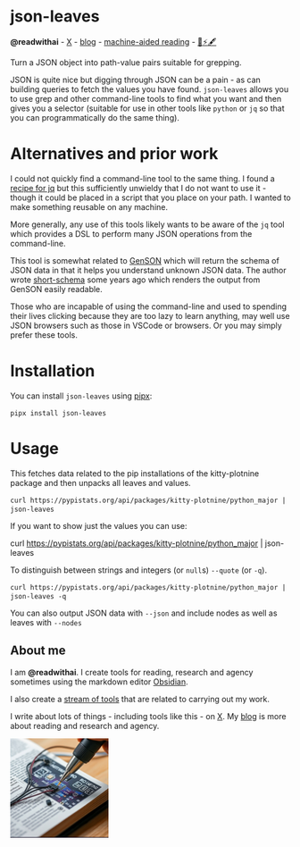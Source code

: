 # json-leaves
**@readwithai** - [X](https://x.com/readwithai) - [blog](https://readwithai.substack.com/) - [machine-aided reading](https://www.reddit.com/r/machineAidedReading/) - [📖](https://readwithai.substack.com/p/what-is-reading-broadly-defined
)[⚡️](https://readwithai.substack.com/s/technical-miscellany)[🖋️](https://readwithai.substack.com/p/note-taking-with-obsidian-much-of)

Turn a JSON object into path-value pairs suitable for grepping.

JSON is quite nice but digging through JSON can be a pain - as can building queries to fetch the values you have found. `json-leaves` allows you to use grep and other command-line tools to find what you want and then gives you a selector (suitable for use in other tools like `python` or `jq` so that you can programmatically do the same thing).

# Alternatives and prior work
I could not quickly find a command-line tool to the same thing. I found a [recipe  for jq](https://github.com/jqlang/jq/issues/78) but this sufficiently unwieldy that I do not want to use it - though it could be placed in a script that you place on your path. I wanted to make something reusable on any machine.

More generally, any use of this tools likely wants to be aware of the `jq` tool which provides a DSL to perform many JSON operations from the command-line.

This tool is somewhat related to [GenSON](https://github.com/wolverdude/genson/) which will return the schema of JSON data in that it helps you understand unknown JSON data. The author wrote [short-schema](https://github.com/talwrii/short_schema?tab=readme-ov-file) some years ago which renders the output from GenSON easily readable.

Those who are incapable of using the command-line and used to spending their lives clicking because they are too lazy to learn anything, may well use JSON browsers such as those in VSCode or browsers. Or you may simply prefer these tools.

# Installation
You can install `json-leaves` using [pipx](https://github.com/pypa/pipx):
```
pipx install json-leaves
```

# Usage
This fetches data related to the pip installations of the kitty-plotnine package and then unpacks all leaves and values.
```
curl https://pypistats.org/api/packages/kitty-plotnine/python_major | json-leaves
```

If you want to show just the values you can use:

curl https://pypistats.org/api/packages/kitty-plotnine/python_major | json-leaves

To distinguish between strings and integers (or `null`s) `--quote` (or `-q`).
```
curl https://pypistats.org/api/packages/kitty-plotnine/python_major | json-leaves -q
```

You can also output JSON data with `--json` and include nodes as well as leaves with `--nodes`


## About me
I am **@readwithai**. I create tools for reading, research and agency sometimes using the markdown editor [Obsidian](https://readwithai.substack.com/p/what-exactly-is-obsidian).

I also create a [stream of tools](https://readwithai.substack.com/p/my-productivity-tools) that are related to carrying out my work.

I write about lots of things - including tools like this - on [X](https://x.com/readwithai).
My [blog](https://readwithai.substack.com/) is more about reading and research and agency.

![@readwithai logo](./logo.png)
